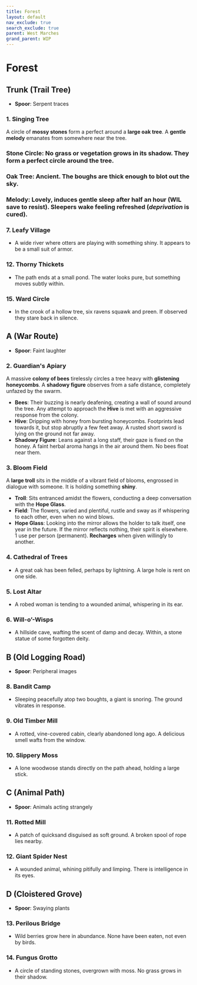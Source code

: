 ```yaml
---
title: Forest
layout: default
nav_exclude: true
search_exclude: true
parent: West Marches
grand_parent: WIP
---
```


# Forest

## Trunk (Trail Tree)

- **Spoor**: Serpent traces 

### 1. Singing Tree

A circle of **mossy stones** form a perfect around a **large oak tree**. A **gentle melody** emanates from somewhere near the tree. 

### **Stone Circle**: No grass or vegetation grows in its shadow. They form a perfect circle around the tree.
### **Oak Tree**: Ancient. The boughs are thick enough to blot out the sky. 
### **Melody**: Lovely, induces gentle sleep after half an hour (WIL save to resist). Sleepers wake feeling refreshed (_deprivation_ is cured). 

### 7. Leafy Village
  - A wide river where otters are playing with something shiny. It appears to be a small suit of armor.
### 12. Thorny Thickets
  - The path ends at a small pond. The water looks pure, but something moves subtly within.
### 15. Ward Circle
  - In the crook of a hollow tree, six ravens squawk and preen. If observed they stare back in silence.

## A (War Route)

-  **Spoor**: Faint laughter

### 2. Guardian's Apiary

A massive **colony of bees** tirelessly circles a tree heavy with **glistening honeycombs**. A **shadowy figure** observes from a safe distance, completely unfazed by the swarm.

- **Bees**: Their buzzing is nearly deafening, creating a wall of sound around the tree.  Any attempt to approach the **Hive** is met with an aggressive response from the colony.
- **Hive**: Dripping with honey from bursting honeycombs. Footprints lead towards it, but stop abruptly a few feet away. A rusted short sword is lying on the ground not far away.
- **Shadowy Figure**: Leans against a long staff, their gaze is fixed on the honey. A faint herbal aroma hangs in the air around them.  No bees float near them.    
  
### 3. Bloom Field

A **large troll** sits in the middle of a vibrant field of blooms, engrossed in dialogue with someone. It is holding something **shiny**.
- **Troll**: Sits entranced amidst the flowers, conducting a deep conversation with the **Hope Glass**.
- **Field**: The flowers, varied and plentiful, rustle and sway as if whispering to each other, even when no wind blows.
- **Hope Glass**: Looking into the mirror allows the holder to talk itself, one year in the future. If the mirror reflects nothing, their spirit is elsewhere. 1 use per person (permanent). **Recharges** when given willingly to another.  

### 4. Cathedral of Trees
  - A great oak has been felled, perhaps by lightning. A large hole is rent on one side.
  
### 5. Lost Altar
  - A robed woman is tending to a wounded animal, whispering in its ear.
### 6. Will-o’-Wisps
  - A hillside cave, wafting the scent of damp and decay. Within, a stone statue of some forgotten deity.

## B (Old Logging Road)

- **Spoor**: Peripheral images

### 8. Bandit Camp
  - Sleeping peacefully atop two boughts, a giant is snoring. The ground vibrates in response.
### 9. Old Timber Mill
  - A rotted, vine-covered cabin, clearly abandoned long ago. A delicious smell wafts from the window.
### 10. Slippery Moss
  - A lone woodwose stands directly on the path ahead, holding a large stick.

## C (Animal Path)

- **Spoor**: Animals acting strangely

### 11. Rotted Mill
  - A patch of quicksand disguised as soft ground. A broken spool of rope lies nearby.
### 12. Giant Spider Nest
  - A wounded animal, whining pitifully and limping. There is intelligence in its eyes.

## D (Cloistered Grove)

- **Spoor**: Swaying plants

### 13. Perilous Bridge
  - Wild berries grow here in abundance. None have been eaten, not even by birds.
### 14. Fungus Grotto
  - A circle of standing stones, overgrown with moss. No grass grows in their shadow.